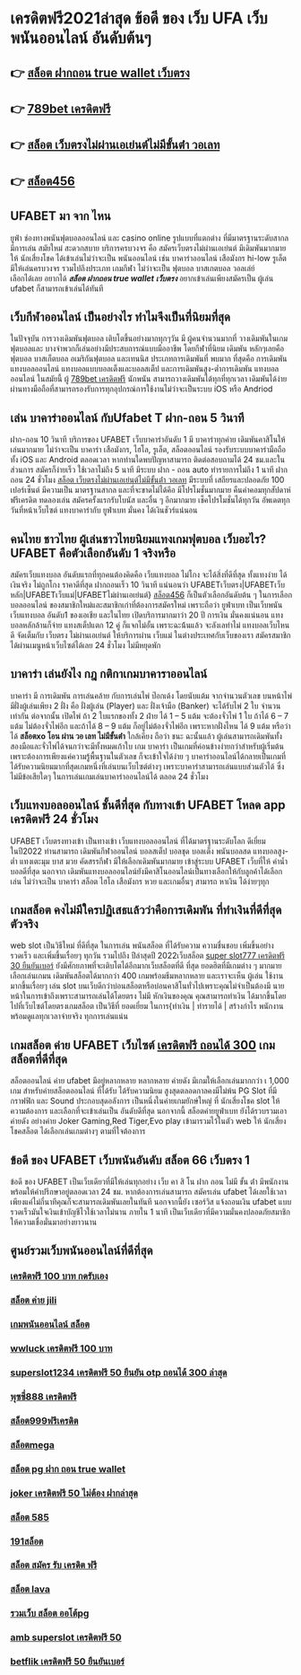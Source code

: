 # เครดิตฟรี2021ล่าสุด ข้อดี ของ เว็บ UFA เว็บพนันออนไลน์  อันดับต้นๆ 

## 👉 [สล็อต ฝากถอน true wallet เว็บตรง](https://mabet.net/20-free-100/)
## 👉 [789bet เครดิตฟรี](https://member.mabet.net/?action=login)
## 👉 [สล็อต เว็บตรงไม่ผ่านเอเย่นต์ไม่มีขั้นต่ํา วอเลท](https://mabet.net/register/)
## 👉 [สล็อต456](https://mabet.net/20-free-100/)

## UFABET มา จาก ไหน

 ยูฟ่า   ช่องทางพนันฟุตบอลออนไลน์    และ    casino online    รูปแบบที่แตกต่าง ที่มีมาตรฐานระดับสากล  มีการเล่น    สมัยใหม่   สะดวกสบาย   บริการครบวงจร   คือ   สมัครเว็บตรงไม่ผ่านเอเย่นต์   มีเดิมพันมากมาย   ให้ นักเสี่ยงโชค ได้เข้าเล่นไม่ว่าจะเป็น  พนันออนไลน์   เช่น  บาคาร่าออนไลน์   เสือมังกร  hi-low    รูเล็ต   มีให้เล่นครบวงจร   รวมไปถึงประเภท เกมกีฬา ไม่ว่าจะเป็น ฟุตบอล   บาสเกตบอล    วอลเล่ย์  
  เลือกได้เลย    อยากได้   ***สล็อต ฝากถอน true wallet เว็บตรง*** อยากเข้าเล่นเพียงสมัครเป็น ผู้เล่น  ufabet  ก็สามารถเข้าเล่นได้ทันที


##  เว็บกีฬาออนไลน์   เป็นอย่างไร  ทำไมจึงเป็นที่นิยมที่สุด

ในปัจจุบัน การวางเดิมพันฟุตบอล เติบโตขึ้นอย่างมากทุกๆวัน มี ผู้คนจำนวนมากที่ วางเดิมพันในเกมฟุตบอลและ บางจำพวกก็เล่นอย่างมีประสบการณ์แบบมืออาชีพ โดยกีฬาที่นิยม เดิมพัน หลักๆเลยคือ ฟุตบอล บาสเก็ตบอล อเมริกันฟุตบอล และเทนนิส ประเภทการเดิมพันที่ พบมาก ที่สุดคือ การเดิมพันแทงบอลออนไลน์  แทงบอลแบบบอลเต็งและบอลสเต็ป และการเดิมพันสูง-ต่ำการเดิมพัน  แทงบอล ออนไลน์ ในสมัยนี้  ผู้ [789bet เครดิตฟรี](https://mabet.net/register/) นักพนัน สามารถวางเดิมพันได้ทุกที่ทุกเวลา เดิมพันได้ง่ายผ่านทางมือถือที่สามารถรองรับการทุกอุปกรณ์การใช้งานไม่ว่าจะเป็นระบบ iOS หรือ Andriod

##  เล่น บาคาร่าออนไลน์  กับUfabet T  ฝาก-ถอน 5 วินาที

ฝาก-ถอน  10 วินาที บริการของ UFABET เว็บบาคาร่าอันดับ 1 มี   บาคาร่าทุกค่าย เดิมพันคาสิโนให้เล่นมากมาย ไม่ว่าจะเป็น บาคาร่า เสือมังกร, ไฮโล, รูเล็ต, สล็อตออนไลน์ รองรับระบบบาคาร่ามือถือ ทั้ง iOS และ Android ตลอดเวลา หากท่านใดพบปัญหาสามารถ ติดต่อสอบถามได้ 24 ชม.และในส่วนการ สมัครก็ง่ายเร็ว ใช้เวลาไม่ถึง 5 นาที มีระบบ ฝาก - ถอน auto ทำรายการไม่ถึง 1 นาที  ฝากถอน 24 ชั่วโมง [สล็อต เว็บตรงไม่ผ่านเอเย่นต์ไม่มีขั้นต่ํา วอเลท](https://mabet.net/20-free-100/)  มีระบบที่ เสถียรและปลอดภัย 100 เปอร์เซ็นต์ มีความเป็น มาตรฐานสากล และที่จะขาดไม่ได้คึอ มีโปรโมชั่นมากมาย   คืนค่าคอมทุกสัปดาห์  ฟรีเครดิต ทดลองเล่น สมัครครั้งแรกรับโบนัส และอื่น ๆ อีกมากมาย เช็คโปรโมชั่นได้ทุกวัน อัพเดตทุกวันที่หน้าเว็บไซต์ แทงบาคาร่ากับ  ยูฟ่าเบท มั่นคง ได้เงินชัวร์แน่นอน


## คนไทย ชาวไทย ผู้เล่นชาวไทยนิยมแทงเกมฟุตบอล เว็บอะไร? UFABET คือตัวเลือกอันดับ 1 จริงหรือ

สมัครเว็บแทงบอล อันดับแรกที่ทุกคนต้องคิดคือ เว็บแทงบอล ไม่โกง  จะได้สิ่งที่ดีที่สุด ทั้งแทงง่าย ได้เงินจริง ไม่ถูกโกง ราคาดีที่สุด ฝากถอนเร็ว 10 วินาที  แน่นอนว่า UFABETเว็บตรง|UFABETเว็บหลัก|UFABETเว็บแม่|UFABETไม่ผ่านเอเย่นต์}  [สล็อต456](https://mabet.net/)  ก็เป็นตัวเลือกอันดับต้น ๆ ในการเลือก บอลออนไลน์ ของสมาชิกใหม่และสมาชิกเก่าที่ต้องการสมัครใหม่ เพราะถือว่า ยูฟ่าเบท เป็นเว็บพนัน เว็บแทงบอล อันดับ1 ของเอเชีย และในไทย เปิดบริการมากมาว่า 20 ปี การเงิน มั่นคงแน่นอน แทงบอลหลักล้านก็จ่าย แทงสเต็ปแตก 12  คู่ ก็แจกไม่อั้น เพราะฉะน้้นแล้ว จะลังเลทำไม่ แทงบอลเว็บไหนดี จัดเต็มกับ เว็บตรง ไม่ผ่านเอเย่นต์ ให้บริการผ่าน เว็บแม่ ในต่างประเทศกับเว็บของเรา สมัครสมาชิกได้ผ่านเมนูหน้าเว็บไซต์ได้เลย 24 ชั่วโมง ไม่มีหยุดพัก


## บาคาร่า เล่นยังไง กฎ กติกาเกมบาคาราออนไลน์

บาคาร่า มี  การเดิมพัน  การเล่นคล้าย กับการเล่นไพ่ ป๊อกเด้ง โดยนับแต้ม จากจำนวนตัวเลข บนหน้าไพ่ มีฝั่งผู้เล่นเพียง 2 ฝั่ง คือ ฝั่งผู้เล่น (Player)  และ ฝั่งเจ้ามือ (Banker) จะได้รับไพ่ 2 ใบ จำนวน เท่ากัน  ต่อจากนั้น  เปิดไพ่ ถ้า 2 ใบแรกของทั้ง 2 ฝ่าย ได้ 1 – 5 แต้ม จะต้องจั่วไพ่ 1 ใบ ถ้าได้ 6 – 7 แต้ม ไม่ต้องจั่วไพ่อีก  และถ้าได้ 8 – 9 แต้ม ก็อยู่ไม่ต้องจั่วไพ่อีก เพราะหากฝั่งไหน ได้ 9 แต้ม หรือว่าได้ **สล็อตxo โอน ผ่าน วอ เลท ไม่มีขั้นต่ํา** ใกล้เคียง ถือว่า ชนะ  ฉะนั้นแล้ว ผู้เล่นสามารถเดิมพันทั้งสองมือและจั่วไพ่ได้จนกว่าจะมีทั้งหมดเก้าใบ   เกม บาคาร่า  เป็นเกมที่ค่อนข้างง่ายกว่าสำหรับผู้เริ่มต้น เพราะต้องการเพียงแค่ความรู้พื้นฐานในตัวเลข ก็จะเข้าใจได้ง่าย ๆ บาคาร่าออนไลน์ได้กลายเป็นเกมที่ได้รับความนิยมมากที่สุดเกมหนึ่งที่เล่นบนเว็บไซต์ต่างๆ เพราะบาคาร่าสามารถเล่นแบบส่วนตัวได้ ซึ่งไม่มีข้อเสียใดๆ ในการเล่นเกมเล่นบาคาร่าออนไลน์ได้  ตลอด 24 ชั่วโมง

## เว็บแทงบอลออนไลน์  ชั้นดีที่สุด กับทางเข้า UFABET **โหลด app เครดิตฟรี** 24 ชั่วโมง

 UFABET เว็บตรงทางเข้า เป็นทางเข้า เว็บแทงบอลออนไลน์  ที่ได้มาตรฐานระดับโลก ดีเยี่ยม ในปี2022 ท่านสามารถ เดิมพันกีฬาออนไลน์ บอลสเต็ป บอลชุด บอลเต็ง พนันบอลสด แทงบอลสูง-ต่ำ แทงเตะมุม บาส มวย คัดสรรกีฬา มีให้เลือกเดิมพันมากมาย  เข้าสู่ระบบ UFABET เว็บที่ให้ ค่าน้ำ บอลดีที่สุด นอกจาก เดิมพันแทงบอลออนไลน์ยังมีคาสิโนออนไลน์เป็นทางเลือกให้กับลูกค้าได้เลือกเล่น ไม่ว่าจะเป็น บาคาร่า สล็อต ไฮโล เสือมังกร หวย และเกมอื่นๆ สามารถ หาเงิน ได้ง่ายๆทุก

##  เกมสล็อต คงไม่มีใครปฏิเสธแล้วว่าคือการเดิมพัน ที่ทำเงินที่ดีที่สุดตัวจริง

 web slot เป็นวิธีใหม่  ที่ดีที่สุด ในการเล่น พนันสล็อต ที่ได้รับความ ความชื่นชอบ เพิ่มขึ้นอย่างรวดเร็ว และเพิ่มขึ้นเรื่อยๆ ทุกวัน รวมไปถึง ปีล่าสุดปี 2022เว็บสล็อต [super slot777 เครดิตฟรี 30 ยืนยันเบอร์](https://mabet.net/register/)  ยังมีศักยภาพที่จะเติบโตได้อีกมากเว็บสล็อตที่ดี ที่สุด  ยอดฮิตที่มีเกมต่าง ๆ มากมาย เลือกเล่นเกมน เดิมพันสล็อตได้มากกว่า 400 เกมพร้อมธีมหลากหลาย และเราจะเห็น ผู้เล่น ใช้งานมากขึ้นเรื่อยๆ เล่น slot บนเว็บดีกว่าบ่อนสล็อตหรือบ่อนคาสิโนทั่วไปเพราะคุณไม่จำเป็นต้องมี นายหน้าในการเข้าถึงเพราะสามารถเล่นได้โดยตรง ไม่มี หักเงินของคุณ คุณสามารถทำเงิน ได้มากขึ้นโดยไปที่เว็บไซต์โดยตรงเกมสล็อต เป็นวิธีที่ ยอดเยี่ยม ในการ{ทำเงิน | ทำรายได้ | สร้างกำไร พนักงานพร้อมดูแลทุกเวลาจ่ายจริง ทุกการเล่นแน่น

##   เกมสล็อต ค่าย  UFABET เว็บไซต์  [เครดิตฟรี ถอนได้ 300](https://mabet.net/credit-free-50/)  เกมสล็อตที่ดีที่สุด 

สล็อตออนไลน์  ค่าย  ufabet  มีอยู่หลากหลาย  หลากหลาย  ค่ายดัง มีเกมให้เลือกเล่นมากกว่า เ 1,000 เกม สำหรับค่ายสล็อตออนไลน์ ที่ได้รับ  ได้รับความนิยม สูงสุดตลอดกาลคงมีไม่พ้น PG Slot ที่มีกราฟฟิก และ Sound ประกอบสุดอลังการ เป็นหนึ่งในค่ายเกมยักษ์ใหญ่ ที่ นักเสี่ยงโชค  slot ให้ ความต้องการ  และเลือกที่จะเข้าเล่นเป็น อันดับดีที่สุด นอกจากนี้ สล็อตค่ายยูฟ่าเบท ยังได้รวบรวมเอาค่ายดัง อย่างค่าย Joker Gaming,Red Tiger,Evo play เข้ามารวมไว้ในตัว web  ให้ นักเสี่ยงโชคสล็อต  ได้เลือกเล่นเกมต่างๆ ตามที่ใจต้องการ  

## ข้อดี ของ UFABET เว็บพนันอันดับ **สล็อต 66 เว็บตรง** 1

ข้อดี ของ UFABET เป็นเว็บเดียวที่มีให้เล่นทุกอย่าง  เว็บ คา สิ โน ฝาก ถอน ไม่มี ขั้น ต่ํา  มีพนักงานพร้อมให้คำปรึกษาอยู่ตลอดเวลา 24 ชม. หากต้องการเล่นสามารถ  สมัครเล่น ufabet  ได้เลยใช้เวลาเพียงแค่ไม่กี่นาทีคุณก็จะสามารถเดิมพันเลยในทันที นอกจากนี้ยัง เซอร์วิส   แจ้งถอนเงิน ufabet  แบบรวดเร็วมันใจเงินเข้าบัญชีไวใช้เวลาไม่นาน ภายใน 1 นาที เป็นเว็บเดียวที่มีความมั่นคงปลอดภัยสมาชิกให้ความเชื่อมั่นมาอย่างยาวนาน


## ศูนย์รวมเว็บพนันออนไลน์ที่ดีที่สุด

### [เครดิตฟรี 100 บาท กดรับเอง](https://atom.io/themes/PG%20เว็บตรง%20%20เครดิตฟรี100%20008%20สล็อต%2020รับ100%20ของแท้%20100%)
### [สล็อต ค่าย jili](https://atom.io/themes/PG%20เว็บตรง%20%20warp%20168เครดิตฟรี%20008%20สล็อต%2020รับ100%20ของแท้%20100%)
### [เกมพนันออนไลน์ สล็อต](https://atom.io/themes/PG%20เว็บตรง%20%20omg%20777สล็อต%20008%20สล็อต%2020รับ100%20ของแท้%20100%)
### [wwluck เครดิตฟรี 100 บาท](https://atom.io/themes/PG%20เว็บตรง%20%20superlot999%20เครดิตฟรี50%20008%20สล็อต%2020รับ100%20ของแท้%20100%)
### [superslot1234 เครดิตฟรี 50 ยืนยัน otp ถอนได้ 300 ล่าสุด](https://atom.io/themes/PG%20เว็บตรง%20%20สล็อต%20sabai55%20008%20สล็อต%2020รับ100%20ของแท้%20100%)
### [พุซซี่888 เครดิตฟรี](https://atom.io/themes/PG%20เว็บตรง%20%20allbet%20เครดิตฟรี200%20008%20สล็อต%2020รับ100%20ของแท้%20100%)
### [สล็อต999ฟรีเครดิต](https://atom.io/themes/PG%20เว็บตรง%20%20kiss918%20เครดิตฟรี50%20008%20สล็อต%2020รับ100%20ของแท้%20100%)
### [สล็อตmega](https://atom.io/themes/PG%20เว็บตรง%20%20โปร%20สล็อต%20สมาชิกใหม่%20pg%20008%20สล็อต%2020รับ100%20ของแท้%20100%)
### [สล็อต pg ฝาก ถอน true wallet](https://atom.io/themes/PG%20เว็บตรง%20%20bet%20สล็อต%20008%20สล็อต%2020รับ100%20ของแท้%20100%)
### [joker เครดิตฟรี 50 ไม่ต้อง ฝากล่าสุด](https://atom.io/themes/PG%20เว็บตรง%20%20สล็อต%20imi689%20008%20สล็อต%2020รับ100%20ของแท้%20100%)
### [สล็อต 585](https://atom.io/themes/PG%20เว็บตรง%20%20แอดไลน์กลุ่มไลน์%20แชร์%20เครดิตฟรี%20008%20สล็อต%2020รับ100%20ของแท้%20100%)
### [191สล็อต](https://atom.io/themes/PG%20เว็บตรง%20%20lucabet%20เครดิตฟรี100%20008%20สล็อต%2020รับ100%20ของแท้%20100%)
### [สล็อต สมัคร รับ เครดิต ฟรี](https://atom.io/themes/PG%20เว็บตรง%20%20เครดิตฟรี58ไม่ต้องฝากไม่ต้องแชร์%20008%20สล็อต%2020รับ100%20ของแท้%20100%)
### [สล็อต lava](https://atom.io/themes/PG%20เว็บตรง%20%20เครดิตฟรี50ไม่ต้องฝากไม่ต้องแชร์2021%20008%20สล็อต%2020รับ100%20ของแท้%20100%)
### [รวมเว็บ สล็อต ออโต้pg](https://atom.io/themes/PG%20เว็บตรง%20%20kingkong%20สล็อต%20008%20สล็อต%2020รับ100%20ของแท้%20100%)
### [amb superslot เครดิตฟรี 50](https://atom.io/themes/PG%20เว็บตรง%20%20u31%20เครดิตฟรี%2058%20บาท%20008%20สล็อต%2020รับ100%20ของแท้%20100%)
### [betflik เครดิตฟรี 50 ยืนยันเบอร์](https://atom.io/themes/PG%20เว็บตรง%20%20เว็บสล็อต%20เครดิตฟรี%20ยืนยันเบอร์ล่าสุด%202021%20008%20สล็อต%2020รับ100%20ของแท้%20100%)